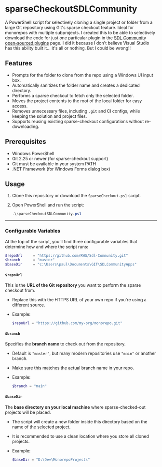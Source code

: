 # sparseCheckoutSDLCommunity

A PowerShell script for selectively cloning a single project or folder from a large Git repository using Git's sparse checkout feature. Ideal for monorepos with multiple subprojects.  I created this to be able to selectively download the code for just one particular plugin in the [SDL Community open-sourced plugins](https://github.com/rws/sdl-community) page.  I did it because I don't believe Visual Studio has this ability built it... it's all or nothing.  But I could be wrong!!

## Features

- Prompts for the folder to clone from the repo using a Windows UI input box.
- Automatically sanitizes the folder name and creates a dedicated directory.
- Performs a sparse checkout to fetch only the selected folder.
- Moves the project contents to the root of the local folder for easy access.
- Removes unnecessary files, including `.git` and CI configs, while keeping the solution and project files.
- Supports reusing existing sparse-checkout configurations without re-downloading.

## Prerequisites

- Windows PowerShell
- Git 2.25 or newer (for sparse-checkout support)
- Git must be available in your system PATH
- .NET Framework (for Windows Forms dialog box)

## Usage

1. Clone this repository or download the `SparseCheckout.ps1` script.
2. Open PowerShell and run the script:

   ```powershell
   .\sparseCheckoutSDLCommunity.ps1

------

### Configurable Variables

At the top of the script, you’ll find three configurable variables that determine how and where the script runs:

```powershell
$repoUrl     = "https://github.com/RWS/Sdl-Community.git"
$branch      = "master"
$baseDir     = "c:\Users\paul\Documents\GIT\SDLCommunityApps"
```

#### `$repoUrl`

This is the **URL of the Git repository** you want to perform the sparse checkout from.

- Replace this with the HTTPS URL of your own repo if you're using a different source.

- Example:

  ```powershell
  $repoUrl = "https://github.com/my-org/monorepo.git"
  ```

#### `$branch`

Specifies the **branch name** to check out from the repository.

- Default is `"master"`, but many modern repositories use `"main"` or another branch.

- Make sure this matches the actual branch name in your repo.

- Example:

  ```powershell
  $branch = "main"
  ```

#### `$baseDir`

The **base directory on your local machine** where sparse-checked-out projects will be placed.

- The script will create a new folder inside this directory based on the name of the selected project.

- It is recommended to use a clean location where you store all cloned projects.

- Example:

  ```powershell
  $baseDir = "D:\Dev\MonorepoProjects"
  ```

